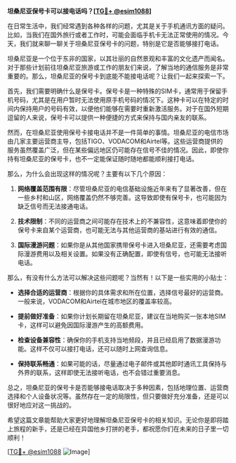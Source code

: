 **坦桑尼亚保号卡可以接电话吗？[[TG💪+ @esim1088](https://t.me/s/esim1088)]**

在日常生活中，我们经常遇到各种各样的问题，尤其是关于手机通讯方面的疑问。比如，当我们在国外旅行或者工作时，可能会面临手机卡无法正常使用的情况。今天，我们就来聊一聊关于坦桑尼亚保号卡的问题，特别是它是否能够接打电话。

坦桑尼亚是一个位于东非的国家，以其壮丽的自然景观和丰富的文化遗产而闻名。对于那些计划前往坦桑尼亚旅游或工作的朋友们来说，了解当地的通信服务是非常重要的。那么，坦桑尼亚的保号卡到底能不能接电话呢？让我们一起来探索一下。

首先，我们需要明确什么是保号卡。保号卡是一种特殊的SIM卡，通常用于保留手机号码，尤其是在用户暂时无法使用原手机号码的情况下。这种卡可以在特定的时间内保持用户的号码有效，以便他们能够在需要时重新激活服务。对于在国外短期逗留的人来说，保号卡可以提供一种便捷的方式来保持与国内亲友的联系。

然而，在坦桑尼亚使用保号卡接电话并不是一件简单的事情。坦桑尼亚的电信市场由几家主要运营商主导，包括TIGO、VODACOM和Airtel等。这些运营商提供的服务虽然覆盖广泛，但在某些偏远地区仍可能存在信号不佳的情况。因此，即使你持有坦桑尼亚的保号卡，也不一定能保证随时随地都能顺利接打电话。

那么，为什么会出现这样的情况呢？主要有以下几个原因：

1. **网络覆盖范围有限**：尽管坦桑尼亚的电信基础设施近年来有了显著改善，但在一些乡村和山区，网络覆盖仍然不够完善。这导致即使有保号卡，也可能因为缺乏信号而无法接通电话。

2. **技术限制**：不同的运营商之间可能存在技术上的不兼容性，这意味着即使你的保号卡来自某个运营商，也可能无法与其他运营商的基站进行有效的通信。

3. **国际漫游问题**：如果你是从其他国家携带保号卡进入坦桑尼亚，还需要考虑国际漫游费用以及相关设置。如果没有正确配置，即使有信号，也可能无法接听电话。

那么，有没有什么方法可以解决这些问题呢？当然有！以下是一些实用的小贴士：

- **选择合适的运营商**：根据你的具体需求和所在位置，选择信号最好的运营商。一般来说，VODACOM和Airtel在城市地区的覆盖率较高。
  
- **提前做好准备**：如果你计划长期留在坦桑尼亚，建议在当地购买一张本地SIM卡，这样可以避免因国际漫游产生的高额费用。

- **检查设备兼容性**：确保你的手机支持当地频段，并且已经启用了数据漫游功能。这样不仅可以接打电话，还可以随时上网查询信息。

- **保持联系畅通**：如果可能的话，尽量通过电子邮件或其他即时通讯工具保持与外界的联系，这样即使无法接听电话，也不会错过重要消息。

总之，坦桑尼亚的保号卡是否能够接电话取决于多种因素，包括地理位置、运营商选择和个人设备状况等。虽然存在一定的局限性，但只要做好充分准备，还是可以很好地应对这一挑战的。

希望这篇文章能帮助大家更好地理解坦桑尼亚保号卡的相关知识。无论你是即将踏上旅程的新手，还是已经在异国他乡打拼的老手，都祝愿你们在未来的日子里一切顺利！

[[TG💪+ @esim1088](https://t.me/s/esim1088) ![Image](https://i.postimg.cc/4NQfJmqS/Snipaste-2025-05-13-00-14-12.png)]